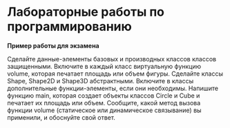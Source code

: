 # Лабораторные работы по программированию

**Пример работы для экзамена**

Сделайте данные-элементы базовых и производных классов классов
защищенными. Включите в каждый класс виртуальную функцию volume,
которая печатает площадь или объем фигуры. Сделайте классы Shape,
Shape2D и Shape3D абстрактными. Включите в классы дополнительные
функции-элементы, если они необходимы. Напишите функцию main, которая
создает объекты классов Circle и Cube и печатает их площадь или объем.
Сообщите, какой метод вызова функции volume (статическое или
динамическое связывание) вы применили, и обоснуйте свой ответ.
